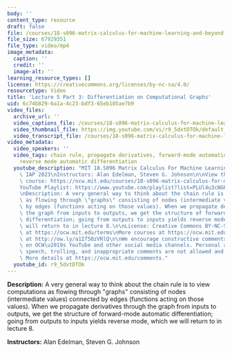 ```yaml
---
body: ''
content_type: resource
draft: false
file: /courses/18-s096-matrix-calculus-for-machine-learning-and-beyond-january-iap-2023/ocw_18s096_lecture05-part3-new_2023jan27_mp4
file_size: 67929351
file_type: video/mp4
image_metadata:
  caption: ''
  credit: ''
  image-alt: ''
learning_resource_types: []
license: https://creativecommons.org/licenses/by-nc-sa/4.0/
resourcetype: Video
title: 'Lecture 5 Part 3: Differentiation on Computational Graphs'
uid: 6c74b829-6a1a-4c23-bdf3-65eb105ae7b9
video_files:
  archive_url: ''
  video_captions_file: /courses/18-s096-matrix-calculus-for-machine-learning-and-beyond-january-iap-2023/ocw_18s096_lecture05-part3-new_2023jan27_captions.vtt
  video_thumbnail_file: https://img.youtube.com/vi/r9_5dxtDTOk/default.jpg
  video_transcript_file: /courses/18-s096-matrix-calculus-for-machine-learning-and-beyond-january-iap-2023/ocw_18s096_lecture05-part3-new_2023jan27_transcript.pdf
video_metadata:
  video_speakers: ''
  video_tags: chain rule, propagate derivatives, forward-mode automatic differentiation,
    reverse mode automatic differentiation
  youtube_description: "MIT 18.S096 Matrix Calculus For Machine Learning And Beyond,\
    \ IAP 2023\nInstructors: Alan Edelman, Steven G. Johnson\n\nView the complete\
    \ course: https://ocw.mit.edu/courses/18-s096-matrix-calculus-for-machine-learning-and-beyond-january-iap-2023/\n\
    YouTube Playlist: https://www.youtube.com/playlist?list=PLUl4u3cNGP62EaLLH92E_VCN4izBKK6OE\n\
    \nDescription: A very general way to think about the chain rule is to view computations\
    \ as flowing through \"graphs\" consisting of nodes (intermediate values) connected\
    \ by edges (functions acting on those values). When we propagate derivatives through\
    \ the graph from inputs to outputs, we get the structure of forward-mode automatic\
    \ differentiation; going from outputs to inputs yields reverse mode, which we\
    \ will return to in lecture 8.\n\nLicense: Creative Commons BY-NC-SA\nMore information\
    \ at https://ocw.mit.edu/terms\nMore courses at https://ocw.mit.edu\nSupport OCW\
    \ at http://ow.ly/a1If50zVRlQ\n\nWe encourage constructive comments and discussion\
    \ on OCW\u2019s YouTube and other social media channels. Personal attacks, hate\
    \ speech, trolling, and inappropriate comments are not allowed and may be removed.\
    \ More details at https://ocw.mit.edu/comments."
  youtube_id: r9_5dxtDTOk
---
```

**Description:** A very general way to think about the chain rule is to view computations as flowing through "graphs" consisting of nodes (intermediate values) connected by edges (functions acting on those values). When we propagate derivatives through the graph from inputs to outputs, we get the structure of forward-mode automatic differentiation; going from outputs to inputs yields reverse mode, which we will return to in lecture 8.

**Instructors:** Alan Edelman, Steven G. Johnson